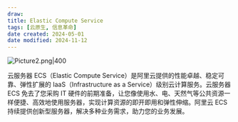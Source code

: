 ```yaml
---
draw:
title: Elastic Compute Service
tags: [云原生, 信息革命]
date created: 2024-05-01
date modified: 2024-11-12
---
```


![Picture2.png|400](https://imagehosting4picgo.oss-cn-beijing.aliyuncs.com/imagehosting/fix-dir%2Fliuyishou%2Ftmp%2F2024%2F05%2F02%2F00-58-39-bd52b5ef98198a0ad10d847c9e7490fb-Picture2-7a34e0.png?x-oss-process=image/resize,l_400)

<!-- more -->

云服务器 ECS（Elastic Compute Service）是阿里云提供的性能卓越、稳定可靠、弹性扩展的 IaaS（Infrastructure as a Service）级别云计算服务。云服务器 ECS 免去了您采购 IT 硬件的前期准备，让您像使用水、电、天然气等公共资源一样便捷、高效地使用服务器，实现计算资源的即开即用和弹性伸缩。阿里云 ECS 持续提供创新型服务器，解决多种业务需求，助力您的业务发展。

